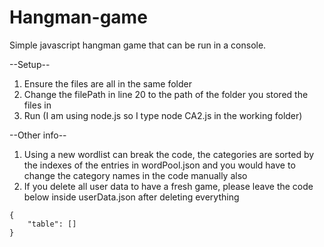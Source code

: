 # Hangman-game
Simple javascript hangman game that can be run in a console.

--Setup--
1. Ensure the files are all in the same folder
2. Change the filePath in line 20 to the path of the folder you stored the files in
3. Run (I am using node.js so I type node CA2.js in the working folder)

--Other info--
1. Using a new wordlist can break the code, the categories are sorted by the indexes of the entries in wordPool.json and you would have to change the category names in the code manually also
2. If you delete all user data to have a fresh game, please leave the code below inside userData.json after deleting everything
```
{
    "table": []
}
```

